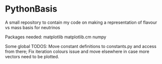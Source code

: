 # PythonBasis
A small repository to contain my code on making a representation of flavour vs mass basis for neutrinos

Packages needed:
matplotlib
matplotlib.cm
numpy

Some global TODOS: Move constant definitions to constants.py and access from there; Fix iteration colours issue and move elsewhere in case more vectors need to be plotted.
